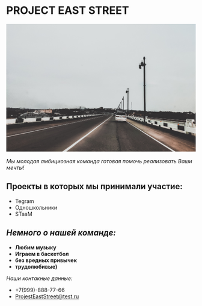 # **PROJECT EAST STREET**
![Логотип](img/Projesteaststreet.jpg)

_Мы молодая амбициозная команда готовая помочь реализовать Ваши мечты!_

## Проекты в которых мы принимали участие: ##
- Tegram
- Одношкольники
- STaaM

## _Немного о нашей команде:_
- **Любим музыку**
- **Играем в баскетбол**
- **без вредных привычек**
- **трудолюбивые)**

_Наши контакные данные:_
- +7(999)-888-77-66
- ProjestEastStreet@test.ru

